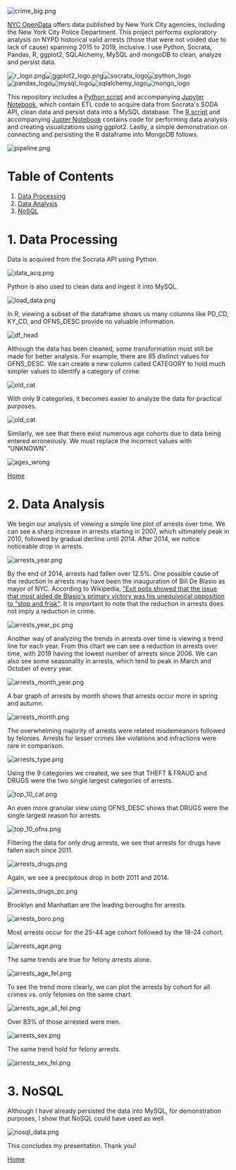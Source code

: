 ![crime_big.png](img/crime_big.png)

[NYC OpenData](https://data.cityofnewyork.us/Public-Safety/NYPD-Arrests-Data-Historic-/8h9b-rp9u) offers data published by New York City agencies, including the New York City Police Department. This project performs exploratory analysis on NYPD historical valid arrests (those that were not voided due to lack of cause) spanning 2015 to 2019, inclusive. I use Python, Socrata, Pandas, R, ggplot2, SQLAlchemy, MySQL and mongoDB to clean, analyze and persist data.  

![r_logo.png](img/r_logo.png)![ggplot2_logo.png](img/ggplot2_logo.png)![socrata_logo](img/socrata_logo.png)![python_logo](img/python_logo.png)![pandas_logo](img/pandas_logo.png)![mysql_logo](img/mysql_logo.png)![sqlalchemy_logo](img/sqlalchemy_logo.png)![mongo_logo](img/mongo_logo.png)

This repository includes a [Python script](https://github.com/AmitSamra/NYC_Crime/blob/master/nyc_crime_python.py) and accompanying [Jupyter Notebook](https://github.com/AmitSamra/NYC_Crime/blob/master/nyc_crime_python.ipynb), which contain ETL code to acquire data from Socrata's SODA API, clean data and persist data into a MySQL database. The [R script](https://github.com/AmitSamra/NYC_Crime/blob/master/nyc_crime_r.R) and accompanying [Jupter Notebook](https://github.com/AmitSamra/NYC_Crime/blob/master/nyc_crime_r.ipynb) contains code for performing data analysis and creating visualizations using ggplot2. Lastly, a simple demonstration on connecting and persisting the R dataframe into MongoDB follows.

![pipeline.png](img/pipeline.png)

# Table of Contents

1. [Data Processing](https://github.com/AmitSamra/NYC_Crime#1-data-processing)
2. [Data Analysis](https://github.com/AmitSamra/NYC_Crime#2-data-analysis)
3. [NoSQL](https://github.com/AmitSamra/NYC_Crime#3-nosql)

# 1. Data Processing

Data is acquired from the Socrata API using Python.

![data_acq.png](img/data_acq.png)

 Python is also used to clean data and ingest it into MySQL. 

![load_data.png](img/load_data.png)

In R, viewing a subset of the dataframe shows us many columns like PD_CD, KY_CD, and OFNS_DESC provide no valuable information. 

![df_head](img/df_head.png)

Although the data has been cleaned, some transformation must still be made for better analysis. For example, there are 85 distinct values for OFNS_DESC. We can create a new column called CATEGORY to hold much simpler values to identify a category of crime.

![old_cat](img/old_cat.png)

With only 9 categories, it becomes easier to analyze the data for practical purposes.

![old_cat](img/new_cat.png)

Similarly, we see that there exist numerous age cohorts due to data being entered erroneously. We must replace the incorrect values with "UNKNOWN".

![ages_wrong](img/ages_wrong.png)

[Home](https://github.com/AmitSamra/NYC_Crime#)

# 2. Data Analysis

We begin our analysis of viewing a simple line plot of arrests over time. We can see a sharp increase in arrests starting in 2007, which ultimately peak in 2010, followed by gradual decline until 2014. After 2014, we notice noticeable drop in arrests.

![arrests_year.png](img/arrests_year.png)

By the end of 2014, arrests had fallen over 12.5%. One possible cause of the reduction in arrests may have been the inauguration of Bill De Blasio as mayor of NYC. According to Wikipedia, ["Exit polls showed that the issue that most aided de Blasio's primary victory was his unequivocal opposition to "stop and frisk"](https://en.wikipedia.org/wiki/Bill_de_Blasio#2013_election). It is important to note that the reduction in arrests does not imply a reduction in crime. 

![arrests_year_pc.png](img/arrests_year_pc.png)

Another way of analyzing the trends in arrests over time is viewing a trend line for each year. From this chart we can see a reduction in arrests over time, with 2019 having the lowest number of arrests since 2006. We can also see some seasonality in arrests, which tend to peak in March and October of every year. 

![arrests_month_year.png](img/arrests_month_year.png)

A bar graph of arrests by month shows that arrests occur more in spring and autumn. 

![arrests_month.png](img/arrests_month.png)

The overwhelming majority of arrests were related misdemeanors followed by felonies. Arrests for lesser crimes like violations and infractions were rare in comparison. 

![arrests_type.png](img/arrests_type.png)

Using the 9 categories we created, we see that THEFT & FRAUD and DRUGS were the two single largest categories of arrests. 

![top_10_cat.png](img/top_10_cat.png)

An even more granular view using OFNS_DESC shows that DRUGS were the single largest reason for arrests. 

![top_10_ofns.png](img/top_10_ofns.png)

Filtering the data for only drug arrests, we see that arrests for drugs have fallen each since 2011. 

![arrests_drugs.png](img/arrests_drugs.png)

Again, we see a precipitous drop in both 2011 and 2014. 

![arrests_drugs_pc.png](img/arrests_drugs_pc.png)

Brooklyn and Manhattan are the leading boroughs for arrests. 

![arrests_boro.png](img/arrests_boro.png)

Most arrests occur for the 25-44 age cohort followed by the 18-24 cohort. 

![arrests_age.png](img/arrests_age.png)

The same trends are true for felony arrests alone. 

![arrests_age_fel.png](img/arrests_age_fel.png)

To see the trend more clearly, we can plot the arrests by cohort for all crimes vs. only felonies on the same chart. 

![arrests_age_all_fel.png](img/arrests_age_all_fel.png)

Over 83% of those arrested were men. 

![arrests_sex.png](img/arrests_sex.png)

The same trend hold for felony arrests. 

![arrests_sex_fel.png](img/arrests_sex_fel.png)

# 3. NoSQL

Although I have already persisted the data into MySQL, for demonstration purposes, I show that NoSQL could have used as well. 

![nosql_data.png](img/nosql_data.png)

This concludes my presentation. Thank you! 

[Home](https://github.com/AmitSamra/NYC_Crime#)
